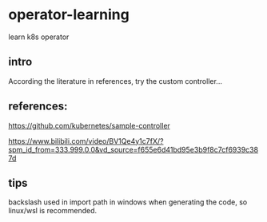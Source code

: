 # operator-learning
learn k8s operator

## intro
According the literature in references, try the custom controller...

## references:
https://github.com/kubernetes/sample-controller

https://www.bilibili.com/video/BV1Qe4y1c7fX/?spm_id_from=333.999.0.0&vd_source=f655e6d41bd95e3b9f8c7cf6939c387d


## tips
backslash used in import path in windows when generating the code, so linux/wsl is recommended.